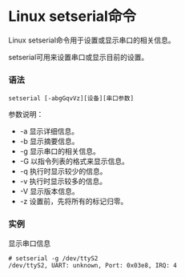 # Linux setserial命令

Linux setserial命令用于设置或显示串口的相关信息。

setserial可用来设置串口或显示目前的设置。

### 语法

    setserial [-abgGqvVz][设备][串口参数]

参数说明：

- -a   显示详细信息。
- -b   显示摘要信息。
- -g   显示串口的相关信息。
- -G   以指令列表的格式来显示信息。
- -q   执行时显示较少的信息。
- -v   执行时显示较多的信息。
- -V   显示版本信息。
- -z   设置前，先将所有的标记归零。

### 实例

显示串口信息

    # setserial -g /dev/ttyS2 
    /dev/ttyS2, UART: unknown, Port: 0x03e8, IRQ: 4
    